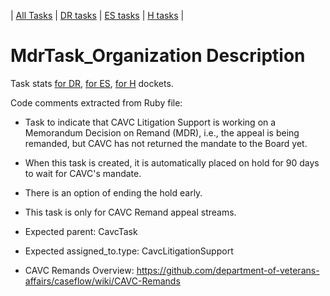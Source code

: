 | [All Tasks](../alltasks.md) | [DR tasks](../docs-DR/tasklist.md) | [ES tasks](../docs-ES/tasklist.md) | [H tasks](../docs-H/tasklist.md) |
# MdrTask_Organization Description

Task stats [for DR](../docs-DR/MdrTask_Organization.md), [for ES](../docs-ES/MdrTask_Organization.md), [for H](../docs-H/MdrTask_Organization.md) dockets.


<!-- class_comments:begin -->
<!-- Do not modify within this block; modify associated rb file instead and run comments_to_descriptions.py. -->
Code comments extracted from Ruby file:
* Task to indicate that CAVC Litigation Support is working on a Memorandum Decision on Remand (MDR),
  i.e., the appeal is being remanded, but CAVC has not returned the mandate to the Board yet.
* When this task is created, it is automatically placed on hold for 90 days to wait for CAVC's mandate.
* There is an option of ending the hold early.
* This task is only for CAVC Remand appeal streams.
  
* Expected parent: CavcTask
* Expected assigned_to.type: CavcLitigationSupport
  
* CAVC Remands Overview: https://github.com/department-of-veterans-affairs/caseflow/wiki/CAVC-Remands
<!-- class_comments:end -->
